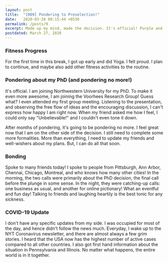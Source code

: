 ```yaml
---
layout: post
title:  "[009] Pondering to Preselection!"
date:   2020-03-28 00:15:44 +0530
permalink: /posts/9
excerpt: Made up my mind, made the decision. It's official! Purple and White it is.
postdated: March 27, 2020
---
```

### Fitness Progress

For the first time in this break, I got up early and did Yoga. I felt proud. I plan to continue, and maybe also add other fitness activities to the routine.

### Pondering about my PhD (and pondering no more!)

It's official. I am joining Northwestern University for my PhD. To make it even more awesome, I am joining the Voorhees Research Group! Guess what? I even attended my first group meeting. Listening to the presentation, and observing the free flow of ideas and the encouraging discussion, I can't express how happy I am right now. When my friend asked me how I feel, I could only say "Unbelievable!" and I couldn't even tone it down.

After months of pondering, it's going to be pondering no more. I feel great now that I am on the other side of the decision. I still need to complete some more formalities. More than everything, I need to update my friends and well-wishers about my plans. But, I can do all that soon.

### Bonding

Spoke to many friends today! I spoke to people from Pittsburgh, Ann Arbor, Chennai, Chicago, Montreal, and who knows how many other cities! In the morning, the two calls were primarily about the PhD decision, the final call before the plunge in some sense. In the night, they were catching-up calls: one business as usual, and another for online pictionary! What an eventful and fun day! Talking to friends and laughing heartily is the best tonic for any sickness.

### COVID-19 Update

I don't have any specific updates from my side. I was occupied for most of the day, and hence didn't follow the news much. Everyday, I wake up to the NYT Coronavirus newsletter, and there are almost always a few grim stories. I heard that the USA now has the highest number of active cases compared to all other countries. I also got first hand information about the situation in Pennsylvania and Illinois. No matter what happens, the entire world is in it together.
